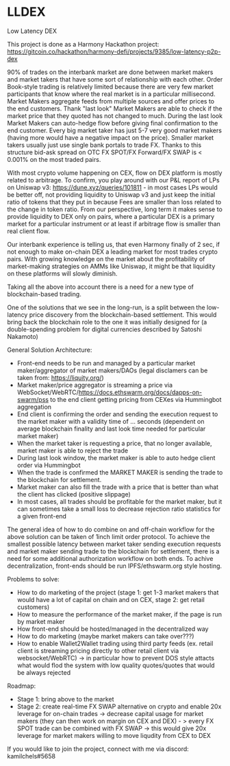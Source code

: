 # LLDEX
Low Latency DEX

This project is done as a Harmony Hackathon project: https://gitcoin.co/hackathon/harmony-defi/projects/9385/low-latency-p2p-dex

90% of trades on the interbank market are done between market makers and market takers that have some sort of relationship with each other. Order Book-style trading is relatively limited because there are very few market participants that know where the real market is in a particular millisecond. Market Makers aggregate feeds from multiple sources and offer prices to the end customers. Thank "last look" Market Makers are able to check if the market price that they quoted has not changed to much. During the last look Market Makers can auto-hedge flow before giving final confirmation to the end customer. Every big market taker has just 5-7 very good market makers (having more would have a negative impact on the price).  Smaller market takers usually just use single bank portals to trade FX. Thanks to this structure bid-ask spread on OTC FX SPOT/FX Forward/FX SWAP is &lt; 0.001% on the most traded pairs.  

With most crypto volume happening on CEX, flow on DEX platform is mostly related to arbitrage. To confirm, you play around with our P&amp;L report of LPs on Uniswap v3: https://dune.xyz/queries/101811 - in most cases LPs would be better off, not providing liquidity to Uniswap v3 and just keep the initial ratio of tokens that they put in because Fees are smaller than loss related to the change in token ratio. From our perspective, long term it makes sense to provide liquidity to DEX only on pairs, where a particular DEX is a primary market for a particular instrument or at least if arbitrage flow is smaller than real client flow. 

Our interbank experience is telling us, that even Harmony finally of 2 sec, if not enough to make on-chain DEX a leading market for most trades crypto pairs. With growing knowledge on the market about the profitability of market-making strategies on AMMs like Uniswap, it might be that liquidity on these platforms will slowly diminish. 

Taking all the above into account there is a need for a new type of blockchain-based trading.

One of the solutions that we see in the long-run, is a split between the low-latency price discovery from the blockchain-based settlement. This would bring back the blockchain role to the one it was initially designed for (a double-spending problem for digital currencies described by Satoshi Nakamoto)

General Solution Architecture: 
- Front-end needs to be run and managed by a particular market maker/aggregator of market makers/DAOs (legal disclamers can be taken from: https://liquity.org/)
- Market maker/price aggregator is streaming a price via WebSocket/WebRTC/https://docs.ethswarm.org/docs/dapps-on-swarm/pss to the end client 
getting pricing from CEXes via Hummingbot aggregation
- End client is confirming the order and sending the execution request to the market maker with a validity time of ... seconds (dependent on average blockchain finality and last look time needed for particular market maker)
- When the market taker is requesting a price, that no longer available, market maker is able to reject the trade
- During last look window, the market maker is able to auto hedge client order via Hummingbot 
- When the trade is confirmed the MARKET MAKER is sending the trade to the blockchain for settlement. 
- Market maker can also fill the trade with a price that is better than what the client has clicked (positive slippage) 
- In most cases, all trades should be profitable for the market maker, but it can sometimes take a small loss to decrease rejection ratio statistics for a given front-end 

The general idea of how to do combine on and off-chain workflow for the above solution can be taken of 1inch limit order protocol. To achieve the smallest possible latency between market taker sending execution requests and market maker sending trade to the blockchain for settlement, there is a need for some additional authorization workflow on both ends. To achive decentralization, front-ends should be run IPFS/ethswarm.org style hosting.

Problems to solve:
- How to do marketing of the project (stage 1: get 1-3 market makers that would have a lot of capital on chain and on CEX, stage 2: get retail customers)
- How to measure the performance of the market maker, if the page is run by market maker
- How front-end should be hosted/managed in the decentralized way
- How to do marketing (maybe market makers can take over???)
- How to enable Wallet2Wallet trading using third party feeds (ex. retail client is streaming pricing directly to other retail client via websocket/WebRTC) -> in particular how to prevent DOS style attacts what would flod the system with low quality quotes/quotes that would be always rejected

Roadmap:
- Stage 1: bring above to the market
- Stage 2: create real-time FX SWAP alternative on crypto and enable 20x leverage for on-chain trades -> decrease capital usage for market makers (they can then work on margin on CEX and DEX) - > every FX SPOT trade can be combined with FX SWAP -> this would give 20x leverage for market makers willing to move liqudity from CEX to DEX

If you would like to join the project, connect with me via discord: kamilchels#5658
